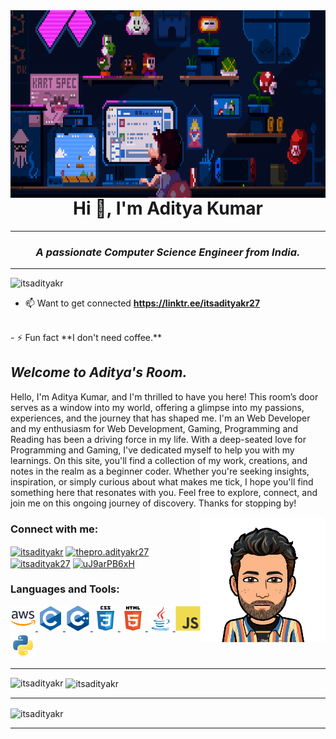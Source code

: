 <img src="resources/gif.gif" align = "left" alt="Mario Coding GIF" height="300">
    <h1 align="center">Hi 👋, I'm Aditya Kumar</h1>
    <hr>
<h3 align="center"><em>A passionate Computer Science Engineer from India.</em></h3>
<hr>
<p align="left"> <img src="https://komarev.com/ghpvc/?username=itsadityakr&label=Profile%20views&color=0e75b6&style=flat" alt="itsadityakr" /> </p>

- 📫 Want to get connected **https://linktr.ee/itsadityakr27**
<br>
- ⚡ Fun fact **I don't need coffee.**
<p><strong><em><h2>Welcome to Aditya's Room.</h2></em></strong></p>
<p>
    Hello, I'm Aditya Kumar, and I'm thrilled to have you here! This room’s door serves as a window into my world, offering a glimpse into my passions, experiences, and the journey that has shaped me.
    I'm an Web Developer and my enthusiasm for Web Development, Gaming, Programming and Reading has been a driving force in my life. With a deep-seated love for Programming and Gaming, I've dedicated myself to help you with my learnings.
    On this site, you'll find a collection of my work, creations, and notes in the realm as a beginner coder. Whether you're seeking insights, inspiration, or simply curious about what makes me tick, I hope you'll find something here that resonates with you.
    Feel free to explore, connect, and join me on this ongoing journey of discovery. Thanks for stopping by!</p>
</p>
<img src="resources/gif2.gif" align = "right" alt="Mario Coding GIF" width="200">
    <h3 align="left">Connect with me:</h3>
<p align="left">
<a href="https://linkedin.com/in/itsadityakr" target="blank"><img align="center" src="https://raw.githubusercontent.com/rahuldkjain/github-profile-readme-generator/master/src/images/icons/Social/linked-in-alt.svg" alt="itsadityakr" height="30" width="40" /></a>
<a href="https://instagram.com/thepro.adityakr27" target="blank"><img align="center" src="https://raw.githubusercontent.com/rahuldkjain/github-profile-readme-generator/master/src/images/icons/Social/instagram.svg" alt="thepro.adityakr27" height="30" width="40" /></a>
<a href="https://auth.geeksforgeeks.org/user/itsadityak27" target="blank"><img align="center" src="https://raw.githubusercontent.com/rahuldkjain/github-profile-readme-generator/master/src/images/icons/Social/geeks-for-geeks.svg" alt="itsadityak27" height="30" width="40" /></a>
<a href="https://discord.gg/uJ9arPB6xH" target="blank"><img align="center" src="https://raw.githubusercontent.com/rahuldkjain/github-profile-readme-generator/master/src/images/icons/Social/discord.svg" alt="uJ9arPB6xH" height="30" width="40" /></a>
</p>

<h3 align="left">Languages and Tools:</h3>
<p align="left"> <a href="https://aws.amazon.com" target="_blank" rel="noreferrer"> <img src="https://raw.githubusercontent.com/devicons/devicon/master/icons/amazonwebservices/amazonwebservices-original-wordmark.svg" alt="aws" width="40" height="40"/> </a> <a href="https://www.cprogramming.com/" target="_blank" rel="noreferrer"> <img src="https://raw.githubusercontent.com/devicons/devicon/master/icons/c/c-original.svg" alt="c" width="40" height="40"/> </a> <a href="https://www.w3schools.com/cpp/" target="_blank" rel="noreferrer"> <img src="https://raw.githubusercontent.com/devicons/devicon/master/icons/cplusplus/cplusplus-original.svg" alt="cplusplus" width="40" height="40"/> </a> <a href="https://www.w3schools.com/css/" target="_blank" rel="noreferrer"> <img src="https://raw.githubusercontent.com/devicons/devicon/master/icons/css3/css3-original-wordmark.svg" alt="css3" width="40" height="40"/> </a> <a href="https://www.w3.org/html/" target="_blank" rel="noreferrer"> <img src="https://raw.githubusercontent.com/devicons/devicon/master/icons/html5/html5-original-wordmark.svg" alt="html5" width="40" height="40"/> </a> <a href="https://www.java.com" target="_blank" rel="noreferrer"> <img src="https://raw.githubusercontent.com/devicons/devicon/master/icons/java/java-original.svg" alt="java" width="40" height="40"/> </a> <a href="https://developer.mozilla.org/en-US/docs/Web/JavaScript" target="_blank" rel="noreferrer"> <img src="https://raw.githubusercontent.com/devicons/devicon/master/icons/javascript/javascript-original.svg" alt="javascript" width="40" height="40"/> </a> <a href="https://www.python.org" target="_blank" rel="noreferrer"> <img src="https://raw.githubusercontent.com/devicons/devicon/master/icons/python/python-original.svg" alt="python" width="40" height="40"/> </a> </p>
<hr>
<p><img align="left" src="https://github-readme-stats.vercel.app/api/top-langs?username=itsadityakr&show_icons=true&locale=en&layout=compact" alt="itsadityakr" /></p>

<p>&nbsp;<img align="center" src="https://github-readme-stats.vercel.app/api?username=itsadityakr&show_icons=true&locale=en" alt="itsadityakr" /></p>
<hr>
<p><img align="center" src="https://github-readme-streak-stats.herokuapp.com/?user=itsadityakr&" alt="itsadityakr" /></p>
<hr>
